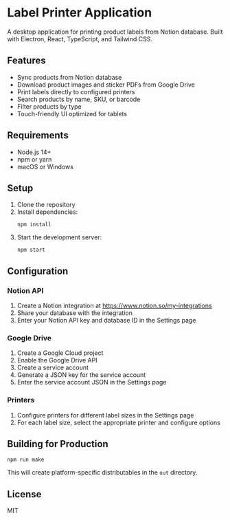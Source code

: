 # Label Printer Application

A desktop application for printing product labels from Notion database. Built with Electron, React, TypeScript, and Tailwind CSS.

## Features

- Sync products from Notion database
- Download product images and sticker PDFs from Google Drive
- Print labels directly to configured printers
- Search products by name, SKU, or barcode
- Filter products by type
- Touch-friendly UI optimized for tablets

## Requirements

- Node.js 14+
- npm or yarn
- macOS or Windows

## Setup

1. Clone the repository
2. Install dependencies:
   ```
   npm install
   ```
3. Start the development server:
   ```
   npm start
   ```

## Configuration

### Notion API

1. Create a Notion integration at https://www.notion.so/my-integrations
2. Share your database with the integration
3. Enter your Notion API key and database ID in the Settings page

### Google Drive

1. Create a Google Cloud project
2. Enable the Google Drive API
3. Create a service account
4. Generate a JSON key for the service account
5. Enter the service account JSON in the Settings page

### Printers

1. Configure printers for different label sizes in the Settings page
2. For each label size, select the appropriate printer and configure options

## Building for Production

```
npm run make
```

This will create platform-specific distributables in the `out` directory.

## License

MIT 